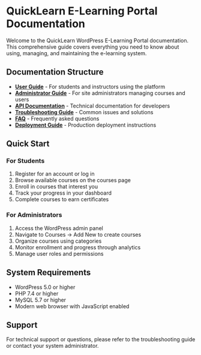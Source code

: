 # QuickLearn E-Learning Portal Documentation

Welcome to the QuickLearn WordPress E-Learning Portal documentation. This comprehensive guide covers everything you need to know about using, managing, and maintaining the e-learning system.

## Documentation Structure

- **[User Guide](user-guide.md)** - For students and instructors using the platform
- **[Administrator Guide](admin-guide.md)** - For site administrators managing courses and users
- **[API Documentation](api-documentation.md)** - Technical documentation for developers
- **[Troubleshooting Guide](troubleshooting.md)** - Common issues and solutions
- **[FAQ](faq.md)** - Frequently asked questions
- **[Deployment Guide](deployment-guide.md)** - Production deployment instructions

## Quick Start

### For Students
1. Register for an account or log in
2. Browse available courses on the courses page
3. Enroll in courses that interest you
4. Track your progress in your dashboard
5. Complete courses to earn certificates

### For Administrators
1. Access the WordPress admin panel
2. Navigate to Courses → Add New to create courses
3. Organize courses using categories
4. Monitor enrollment and progress through analytics
5. Manage user roles and permissions

## System Requirements

- WordPress 5.0 or higher
- PHP 7.4 or higher
- MySQL 5.7 or higher
- Modern web browser with JavaScript enabled

## Support

For technical support or questions, please refer to the troubleshooting guide or contact your system administrator.